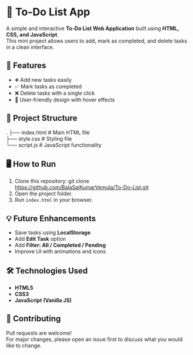 # 📝 To-Do List App

A simple and interactive **To-Do List Web Application** built using **HTML, CSS, and JavaScript**.  
This mini project allows users to add, mark as completed, and delete tasks in a clean interface.

## 🚀 Features
- ➕ Add new tasks easily  
- ✅ Mark tasks as completed  
- ❌ Delete tasks with a single click  
- 🎨 User-friendly design with hover effects  

## 📂 Project Structure
.
├── index.html     # Main HTML file  
├── style.css      # Styling file  
└── script.js      # JavaScript functionality  

## 🖥️ How to Run
1. Clone this repository:
   git clone https://github.com/BalaSaiKumarVemula/To-Do-List.git  
2. Open the project folder.  
3. Run `index.html` in your browser.  

## 💡 Future Enhancements
- Save tasks using **LocalStorage**  
- Add **Edit Task** option  
- Add **Filter: All / Completed / Pending**  
- Improve UI with animations and icons  

## 🛠️ Technologies Used
- **HTML5**  
- **CSS3**  
- **JavaScript (Vanilla JS)**  

## 🤝 Contributing
Pull requests are welcome!  
For major changes, please open an issue first to discuss what you would like to change.  
